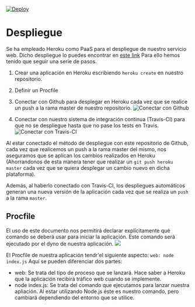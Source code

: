 [![Deploy](https://www.herokucdn.com/deploy/button.png)](https://heroku.com/deploy)


# Despliegue

Se ha empleado Heroku como PaaS para el despliegue de nuestro servicio web.
Dicho despliegue lo puedes encontrar en [este link](https://hospitaliv.herokuapp.com/)
Para ello hemos tenido que seguir una serie de pasos.

1. Crear una aplicación en Heroku escribiendo `heroku create` en nuestro repositorio.
2. Definir un Procfile
3. Conectar con Github para desplegar en Heroku cada vez que se realice un push a la rama master de nuestro repositorio.
![Conectar con Github](/assets/img/github.png)

4. Conectar con nuestro sistema de integración continua (Travis-CI) para que no se despliegue hasta que no pase los tests en Travis.
![Conectar con Travis-CI](/assets/img/integracioncontinua.png)

Al estar conectado el método de despliegue con este repositorio de Github, cada vez que realicemos un push a la rama master del mismo, nos aseguramos que se aplican los cambios realizados en Heroku (Ahorrandonos de esta manera tener que realizar un `git push heroku master` cada vez que se quiera desplegar un cambio nuevo en dicha plataforma).

Además, al haberlo conectado con Travis-CI, los despliegues automáticos generan una nueva versión de la aplicación cada vez que se realiza un `push` a la rama `master`.



## Procfile

El uso de este documento nos permitirá declarar explícitamente qué comando se deberá usar para iniciar la aplicación.
Este comando será ejecutado por el dyno de nuestra aplicación.
![](/assets/img/dyno.png)


El Procfile de nuestra aplicación tendr'el siguiente aspecto:
`web: node index.js`
Aquí se pueden diferenciar dos partes:
- web: Se trata del tipo de proceso que se lanzará. Hace saber a Heroku que la aplicación recibirá tráfico web cuando se implemente.
- node index.js: Se trata del comando que ejecutamos para lanzar nuestra apliación. Al estar utilizando Node.js éste es nuestro comando, pero cambiará dependiendo del entorno que se utilice.
